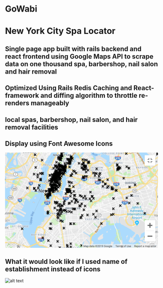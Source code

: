# GoWabi
# New York City Spa Locator
## Single page app built with rails backend and react frontend using Google Maps API to scrape data on one thousand spa, barbershop, nail salon and hair removal
## Optimized Using Rails Redis Caching and React-framework and diffing algorithm to throttle re-renders manageably
## local spas, barbershop, nail salon, and hair removal facilities
## Display using Font Awesome Icons 
![alt text](https://github.com/SammoMichael/GoWabi/blob/master/GoWabi/app/assets/images/Screen%20Shot%202562-02-05%20at%2010.44.42%20PM.png)
## What it would look like if I used name of establishment instead of icons
![alt text](https://github.com/SammoMichael/GoWabi/blob/master/GoWabi/app/assets/images/Screen%20Shot%202562-02-05%20at%206.52.54%20PM.png)

